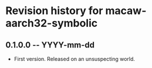 # Revision history for macaw-aarch32-symbolic

## 0.1.0.0 -- YYYY-mm-dd

* First version. Released on an unsuspecting world.
